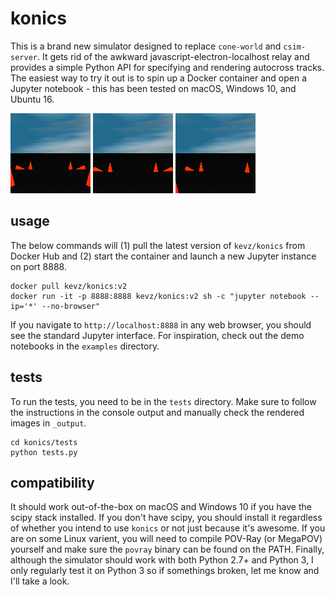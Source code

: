 # konics
This is a brand new simulator designed to replace `cone-world` and `csim-server`. It gets rid of 
the awkward javascript-electron-localhost relay and provides a simple Python API for specifying 
and rendering autocross tracks. The easiest way to try it out is to spin up a Docker container 
and open a Jupyter notebook - this has been tested on macOS, Windows 10, and Ubuntu 16.

![track_0.png](tests/_output/track_0.png)
![track_1.png](tests/_output/track_1.png)
![track_2.png](tests/_output/track_2.png)

## usage
The below commands will (1) pull the latest version of `kevz/konics` from Docker Hub and (2) start 
the container and launch a new Jupyter instance on port 8888.

```
docker pull kevz/konics:v2
docker run -it -p 8888:8888 kevz/konics:v2 sh -c "jupyter notebook --ip='*' --no-browser"
```

If you navigate to `http://localhost:8888` in any web browser, you should see the standard Jupyter 
interface. For inspiration, check out the demo notebooks in the `examples` directory.

## tests
To run the tests, you need to be in the `tests` directory. Make sure to follow the instructions in
the console output and manually check the rendered images in `_output`.

```
cd konics/tests
python tests.py
```

## compatibility
It should work out-of-the-box on macOS and Windows 10 if you have the scipy stack installed. If you
don't have scipy, you should install it regardless of whether you intend to use `konics` or not 
just because it's awesome. If you are on some Linux varient, you will need to compile POV-Ray (or 
MegaPOV) yourself and make sure the `povray` binary can be found on the PATH. Finally, although the
simulator should work with both Python 2.7+ and Python 3, I only regularly test it on Python 3 so 
if somethings broken, let me know and I'll take a look.
